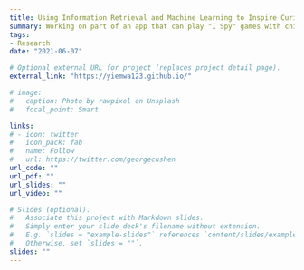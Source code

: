 ```yaml
---
title: Using Information Retrieval and Machine Learning to Inspire Curiosity Driven Learning For Children
summary: Working on part of an app that can play "I Spy" games with children
tags:
- Research
date: "2021-06-07"

# Optional external URL for project (replaces project detail page).
external_link: "https://yiemwa123.github.io/"

# image:
#   caption: Photo by rawpixel on Unsplash
#   focal_point: Smart

links:
# - icon: twitter
#   icon_pack: fab
#   name: Follow
#   url: https://twitter.com/georgecushen
url_code: ""
url_pdf: ""
url_slides: ""
url_video: ""

# Slides (optional).
#   Associate this project with Markdown slides.
#   Simply enter your slide deck's filename without extension.
#   E.g. `slides = "example-slides"` references `content/slides/example-slides.md`.
#   Otherwise, set `slides = ""`.
slides: ""
---
```

